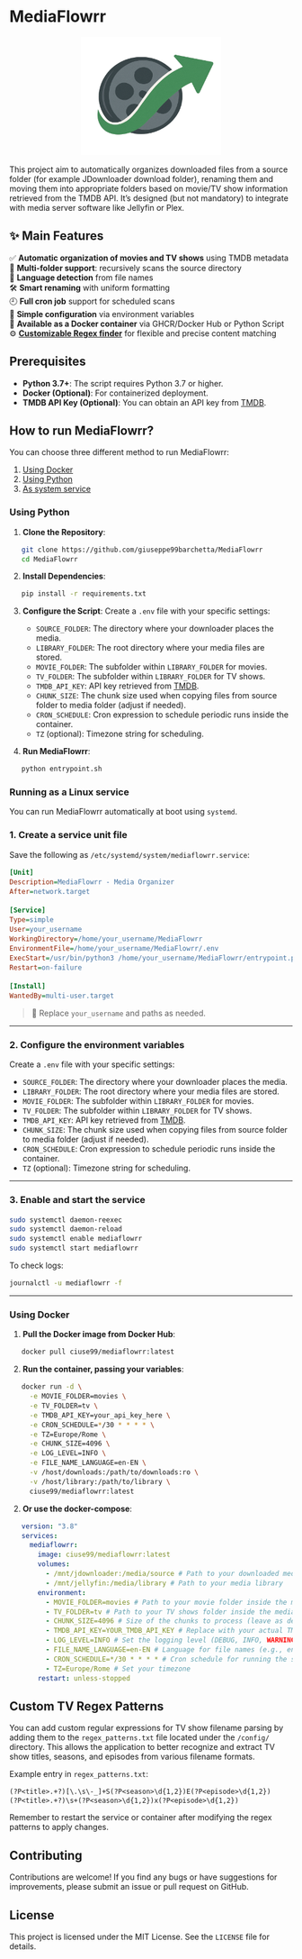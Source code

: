 
# MediaFlowrr

<p align="center">
   <img width="250" height="210" src="https://github.com/giuseppe99barchetta/MediaFlowrr/blob/main/unraid/logo.png">
</p>
This project aim to automatically organizes downloaded files from a source folder (for example JDownloader download folder), renaming them and moving them into appropriate folders based on movie/TV show information retrieved from the TMDB API. It’s designed (but not mandatory) to integrate with media server software like Jellyfin or Plex.

## ✨ Main Features
✅ **Automatic organization of movies and TV shows** using TMDB metadata <br>
📁 **Multi-folder support**: recursively scans the source directory <br>
🧠 **Language detection** from file names <br>
🛠️ **Smart renaming** with uniform formatting <br>
🕘 **Full cron job** support for scheduled scans <br>
🔧 **Simple configuration** via environment variables <br>
🐳 **Available as a Docker container** via GHCR/Docker Hub or Python Script <br>
⚙️ **[Customizable Regex finder](#custom-tv-regex-patterns)** for flexible and precise content matching <br>

## Prerequisites

- **Python 3.7+**: The script requires Python 3.7 or higher.
- **Docker (Optional)**: For containerized deployment.
- **TMDB API Key (Optional)**: You can obtain an API key from [TMDB](https://www.themoviedb.org/).

## How to run MediaFlowrr?

You can choose three different method to run MediaFlowrr:

1. [Using Docker](#using-docker)
2. [Using Python](#using-python)
3. [As system service](#running-as-a-linux-service)

### Using Python

1. **Clone the Repository**:
```bash
   git clone https://github.com/giuseppe99barchetta/MediaFlowrr
   cd MediaFlowrr
```

2. **Install Dependencies**:
```bash
   pip install -r requirements.txt
```

3. **Configure the Script**:
   Create a `.env` file with your specific settings:

   - `SOURCE_FOLDER`: The directory where your downloader places the media.
   - `LIBRARY_FOLDER`: The root directory where your media files are stored.
   - `MOVIE_FOLDER`: The subfolder within `LIBRARY_FOLDER` for movies.
   - `TV_FOLDER`: The subfolder within `LIBRARY_FOLDER` for TV shows.
   - `TMDB_API_KEY`: API key retrieved from [TMDB](https://www.themoviedb.org/).
   - `CHUNK_SIZE`: The chunk size used when copying files from source folder to media folder (adjust if needed).
   - `CRON_SCHEDULE`: Cron expression to schedule periodic runs inside the container.
   - `TZ` (optional): Timezone string for scheduling.

4. **Run MediaFlowrr**:
```bash
   python entrypoint.sh
```

### Running as a Linux service

You can run MediaFlowrr automatically at boot using `systemd`.

### 1. Create a service unit file

Save the following as `/etc/systemd/system/mediaflowrr.service`:

```ini
[Unit]
Description=MediaFlowrr - Media Organizer
After=network.target

[Service]
Type=simple
User=your_username
WorkingDirectory=/home/your_username/MediaFlowrr
EnvironmentFile=/home/your_username/MediaFlowrr/.env
ExecStart=/usr/bin/python3 /home/your_username/MediaFlowrr/entrypoint.py
Restart=on-failure

[Install]
WantedBy=multi-user.target
```

> 🔁 Replace `your_username` and paths as needed.

---

### 2. Configure the environment variables
   Create a `.env` file with your specific settings:

   - `SOURCE_FOLDER`: The directory where your downloader places the media.
   - `LIBRARY_FOLDER`: The root directory where your media files are stored.
   - `MOVIE_FOLDER`: The subfolder within `LIBRARY_FOLDER` for movies.
   - `TV_FOLDER`: The subfolder within `LIBRARY_FOLDER` for TV shows.
   - `TMDB_API_KEY`: API key retrieved from [TMDB](https://www.themoviedb.org/).
   - `CHUNK_SIZE`: The chunk size used when copying files from source folder to media folder (adjust if needed).
   - `CRON_SCHEDULE`: Cron expression to schedule periodic runs inside the container.
   - `TZ` (optional): Timezone string for scheduling.

---

### 3. Enable and start the service

```bash
sudo systemctl daemon-reexec
sudo systemctl daemon-reload
sudo systemctl enable mediaflowrr
sudo systemctl start mediaflowrr
```

To check logs:
```bash
journalctl -u mediaflowrr -f
```

---

### Using Docker

1. **Pull the Docker image from Docker Hub**:
```bash
   docker pull ciuse99/mediaflowrr:latest
```

2. **Run the container, passing your variables**:
```bash
   docker run -d \
     -e MOVIE_FOLDER=movies \
     -e TV_FOLDER=tv \
     -e TMDB_API_KEY=your_api_key_here \
     -e CRON_SCHEDULE=*/30 * * * * \
     -e TZ=Europe/Rome \
     -e CHUNK_SIZE=4096 \
     -e LOG_LEVEL=INFO \
     -e FILE_NAME_LANGUAGE=en-EN \
     -v /host/downloads:/path/to/downloads:ro \
     -v /host/library:/path/to/library \
     ciuse99/mediaflowrr:latest
```

2. **Or use the docker-compose**:
```yaml
   version: "3.8"
   services:
     mediaflowrr:
       image: ciuse99/mediaflowrr:latest
       volumes:
         - /mnt/jdownloader:/media/source # Path to your downloaded media folder
         - /mnt/jellyfin:/media/library # Path to your media library
       environment:
         - MOVIE_FOLDER=movies # Path to your movie folder inside the media library
         - TV_FOLDER=tv # Path to your TV shows folder inside the media library
         - CHUNK_SIZE=4096 # Size of the chunks to process (leave as default unless you have specific needs)
         - TMDB_API_KEY=YOUR_TMDB_API_KEY # Replace with your actual TMDB API key
         - LOG_LEVEL=INFO # Set the logging level (DEBUG, INFO, WARNING, ERROR, CRITICAL)
         - FILE_NAME_LANGUAGE=en-EN # Language for file names (e.g., en-EN, it-IT)
         - CRON_SCHEDULE=*/30 * * * * # Cron schedule for running the service (every 30 minutes)
         - TZ=Europe/Rome # Set your timezone
       restart: unless-stopped
```

## Custom TV Regex Patterns

You can add custom regular expressions for TV show filename parsing by adding them to the `regex_patterns.txt` file located under the `/config/` directory. This allows the application to better recognize and extract TV show titles, seasons, and episodes from various filename formats.

Example entry in `regex_patterns.txt`:
```
(?P<title>.+?)[\.\s\-_]+S(?P<season>\d{1,2})E(?P<episode>\d{1,2})
(?P<title>.+?)\s+(?P<season>\d{1,2})x(?P<episode>\d{1,2})
```

Remember to restart the service or container after modifying the regex patterns to apply changes.

## Contributing

Contributions are welcome! If you find any bugs or have suggestions for improvements, please submit an issue or pull request on GitHub.

## License

This project is licensed under the MIT License. See the `LICENSE` file for details.
